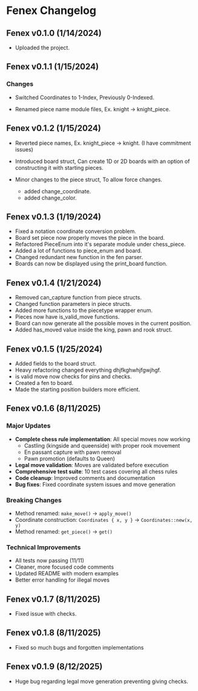 # Fenex Changelog

## Fenex v0.1.0 (1/14/2024)

- Uploaded the project.

## Fenex v0.1.1 (1/15/2024)

### Changes

- Switched Coordinates to 1-Index, Previously 0-Indexed.

- Renamed piece name module files, Ex. knight -> knight_piece.

## Fenex v0.1.2 (1/15/2024)

- Reverted piece names, Ex. knight_piece -> knight. (I have commitment issues)

- Introduced board struct, Can create 1D or 2D boards with an option of constructing it with starting pieces.
- Minor changes to the piece struct, To allow force changes.
  - added change_coordinate.
  - added change_color.

## Fenex v0.1.3 (1/19/2024)

- Fixed a notation coordinate conversion problem.
- Board set piece now properly moves the piece in the board.
- Refactored PieceEnum into it's separate module under chess_piece.
- Added a lot of functions to piece_enum and board.
- Changed redundant new function in the fen parser.
- Boards can now be displayed using the print_board function.

## Fenex v0.1.4 (1/21/2024)

- Removed can_capture function from piece structs.
- Changed function parameters in piece structs.
- Added more functions to the piecetype wrapper enum.
- Pieces now have is_valid_move functions.
- Board can now generate all the possible moves in the current position.
- Added has_moved value inside the king, pawn and rook struct.

## Fenex v0.1.5 (1/25/2024)

- Added fields to the board struct.
- Heavy refactoring changed everything dhjfkghwhjfgwjhgf.
- is valid move now checks for pins and checks.
- Created a fen to board.
- Made the starting position builders more efficient.

## Fenex v0.1.6 (8/11/2025)

### Major Updates
- **Complete chess rule implementation**: All special moves now working
  - Castling (kingside and queenside) with proper rook movement
  - En passant capture with pawn removal
  - Pawn promotion (defaults to Queen)
- **Legal move validation**: Moves are validated before execution
- **Comprehensive test suite**: 10 test cases covering all chess rules
- **Code cleanup**: Improved comments and documentation
- **Bug fixes**: Fixed coordinate system issues and move generation

### Breaking Changes
- Method renamed: `make_move()` → `apply_move()`
- Coordinate construction: `Coordinates { x, y }` → `Coordinates::new(x, y)`
- Method renamed: `get_piece()` → `get()`

### Technical Improvements  
- All tests now passing (11/11)
- Cleaner, more focused code comments
- Updated README with modern examples
- Better error handling for illegal moves
  
## Fenex v0.1.7 (8/11/2025)

- Fixed issue with checks.

## Fenex v0.1.8 (8/11/2025)

- Fixed so much bugs and forgotten implementations

## Fenex v0.1.9 (8/12/2025)

- Huge bug regarding legal move generation preventing giving checks.